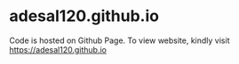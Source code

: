 # adesal120.github.io
Code is hosted on Github Page.
To view website, kindly visit https://adesal120.github.io

